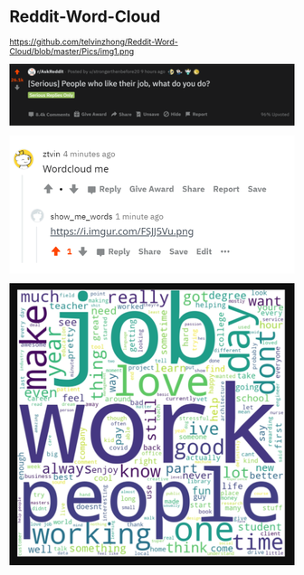 # Reddit-Word-Cloud

https://github.com/telvinzhong/Reddit-Word-Cloud/blob/master/Pics/img1.png

<p align="center"><img src= "https://github.com/telvinzhong/Reddit-Word-Cloud/blob/master/Pics/img1.png"></p>

<p align="center"><img src= "https://github.com/telvinzhong/Reddit-Word-Cloud/blob/master/Pics/img2.png"></p>

<p align="center"><img src= "https://github.com/telvinzhong/Reddit-Word-Cloud/blob/master/Pics/img3.jpg"></p>
